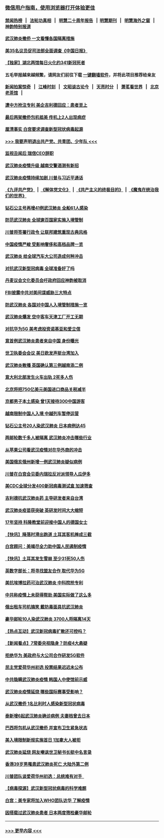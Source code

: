 ### [微信用户指南，使用浏览器打开体验更佳](https://github.com/gfw-breaker/banned-news1/blob/master/indexes/wechat-guide.md?t=0)
#### [禁闻热榜](热点新闻.md?t=0)  &nbsp;&nbsp;|&nbsp;&nbsp; [法轮功真相](https://github.com/gfw-breaker/truth/blob/master/README.md?t=0) &nbsp;&nbsp;|&nbsp;&nbsp; [明慧二十周年报告](https://github.com/gfw-breaker/mh-reports/blob/master/README.md?t=0) &nbsp;&nbsp;|&nbsp;&nbsp;[明慧期刊](https://github.com/gfw-breaker/mh-qikan) &nbsp;&nbsp;|&nbsp;&nbsp; [明慧海外之窗](https://github.com/gfw-breaker/mh-news/blob/master/README.md?t=0) &nbsp;&nbsp;|&nbsp;&nbsp; [神韵特别报道](https://github.com/gfw-breaker/mh-news/blob/master/shenyun.md?t=0)
#### [武汉肺炎撤侨 一文看懂各国隔离措施](../pages/nsc418/n11844216.md?t=02080511) 
#### [美35名议员促司法部全面调查《中国日报》](../pages/nsc418/n11852435.md?t=02080511) 
#### [【独家】湖北两馆每日火化约341新冠死者](../pages/nsc418/n11845444.md?t=02080511) 
#### 五毛举报越来越频繁，请网友们前往下载 [一键翻墙软件](https://github.com/gfw-breaker/ssr-accounts)，并将此项目推荐给亲友
#### [新闻拍案惊奇](https://github.com/gfw-breaker/banned-news1/blob/master/pages/link4.md) &nbsp;&nbsp;|&nbsp;&nbsp; [江峰时刻](https://github.com/gfw-breaker/banned-news1/blob/master/pages/link4.md) &nbsp;&nbsp;|&nbsp;&nbsp; [文昭谈古论今](https://github.com/gfw-breaker/banned-news1/blob/master/pages/link4.md) &nbsp;&nbsp;|&nbsp;&nbsp; [天亮时分](https://github.com/gfw-breaker/banned-news1/blob/master/pages/link4.md) &nbsp;&nbsp;|&nbsp;&nbsp; [萧茗看世界](https://github.com/gfw-breaker/banned-news1/blob/master/pages/link4.md) &nbsp;&nbsp;|&nbsp;&nbsp; [北京老茶馆](https://github.com/gfw-breaker/banned-news1/blob/master/pages/link4.md) &nbsp;&nbsp;|&nbsp;&nbsp; 
#### [遭中方抢注专利 美企吉利德回应：患者至上](../pages/nsc418/n11852037.md?t=02080511) 
#### [最后两架撤侨包机抵美 传机上2人出现病症](../pages/nsc418/n11852173.md?t=02080511) 
#### [厘清事实 白宫要求调查新型冠状病毒起源](../pages/nsc418/n11852106.md?t=02080511) 
#### [>>> 我要声明退出共产党、共青团、少年队 <<<](https://github.com/begood0513/goodnews/blob/master/quit/letter.md) 
#### [监视丑闻后 瑞信CEO辞职](../pages/nsc418/n11852127.md?t=02080511) 
#### [武汉肺炎疫情升级 越南交警酒测有新招](../pages/nsc418/n11851632.md?t=02080511) 
#### [武汉肺炎疫情持续加剧 川普与习近平通话](../pages/nsc418/n11851613.md?t=02080511) 
#### [《九评共产党》](https://github.com/begood0513/9ping.md/blob/master/README.md) &nbsp;|&nbsp; [《解体党文化》](../../../../jtdwh.md/blob/master/README.md)  &nbsp;|&nbsp; [《共产主义的终极目的》](../../../../gczydzjmd.md/blob/master/README.md) &nbsp;|&nbsp; [《魔鬼在统治我们的世界》](../../../../mgztzwmdsj.md/blob/master/README.md) 
#### [钻石公主号再增41例武汉肺炎 全船61人感染](../pages/nsc418/n11850401.md?t=02080511) 
#### [防范武汉肺炎 全球逾百国家实施入境管制](../pages/nsc418/n11850557.md?t=02080511) 
#### [川普将签署行政令 让联邦建筑重现古典风格](../pages/nsc418/n11850654.md?t=02080511) 
#### [中国疫情严峻 受影响奢侈和高档品牌一览](../pages/nsc418/n11850319.md?t=02080511) 
#### [武汉肺炎 给全球汽车大公司造成何种冲击](../pages/nsc418/n11850056.md?t=02080511) 
#### [对抗武汉新型冠病毒 全球准备好了吗](../pages/nsc418/n11850142.md?t=02080511) 
#### [丹麦议会文化委员会吁政府回应神韵被取消](../pages/nsc418/n11849312.md?t=02080511) 
#### [FBI披露中共对美间谍威胁三大特点](../pages/nsc418/n11849700.md?t=02080511) 
#### [防武汉肺炎 各国对中国人入境管制措施一览](../pages/nsc418/n11838726.md?t=02080511) 
#### [武汉肺炎爆发 空中客车天津工厂开工无期](../pages/nsc418/n11849634.md?t=02080511) 
#### [对抗华为5G 美考虑投资诺基亚和爱立信](../pages/nsc418/n11849510.md?t=02080511) 
#### [意首例武汉肺炎患者来自中国 身份曝光](../pages/nsc418/n11849454.md?t=02080511) 
#### [世卫执委会会议 美日欧发声挺台湾加入](../pages/nsc418/n11849433.md?t=02080511) 
#### [武汉肺炎散播 英国确认第三例越南添二例](../pages/nsc418/n11849439.md?t=02080511) 
#### [意大利北部发生火车出轨 2死多人伤](../pages/nsc418/n11848999.md?t=02080511) 
#### [北京将把750亿美元美国进口商品关税减半](../pages/nsc418/n11848896.md?t=02080511) 
#### [京都男子本土感染 曾1天接待300中国游客](../pages/nsc418/n11848641.md?t=02080511) 
#### [越南限制中国人入境 中越列车暂停运营](../pages/nsc418/n11847844.md?t=02080511) 
#### [钻石公主号20人染武汉肺炎 日本病例达45](../pages/nsc418/n11847823.md?t=02080511) 
#### [两邮轮数千多人被隔离 武汉肺炎冲击哪些行业](../pages/nsc418/n11847456.md?t=02080511) 
#### [从苹果公司看武汉疫情对在华外商的冲击](../pages/nsc418/n11847586.md?t=02080511) 
#### [美国俄亥俄州新增一例武汉肺炎疑似病例](../pages/nsc418/n11847714.md?t=02080511) 
#### [川普在白宫会见委内瑞拉反对派领导人瓜伊多](../pages/nsc418/n11847391.md?t=02080511) 
#### [美CDC全球分发400新冠病毒测试盒 加速筛查](../pages/nsc418/n11847260.md?t=02080511) 
#### [吉利德抗武汉肺炎药 主导研发者来自台湾](../pages/nsc418/n11847064.md?t=02080511) 
#### [武汉肺炎疫苗获突破 英研发时间大大缩短](../pages/nsc418/n11846915.md?t=02080511) 
#### [17年坚持 科隆教堂前迎接中国人的德国女士](../pages/nsc418/n11846781.md?t=02080511) 
#### [【快讯】降落时滑出跑道 土耳其客机摔成三截](../pages/nsc418/n11847021.md?t=02080511) 
#### [白宫顾问：美竭尽全力助中国人民遏制疫情](../pages/nsc418/n11846756.md?t=02080511) 
#### [【快讯】土耳其发生雪崩 至少31死50人伤](../pages/nsc418/n11846680.md?t=02080511) 
#### [英数字部长：将寻找盟友合作 取代华为5G](../pages/nsc418/n11846485.md?t=02080511) 
#### [美抗埃博拉药可治武汉肺炎 中科院抢专利](../pages/nsc418/n11846409.md?t=02080511) 
#### [中共称疫情上未获得帮助 美国实际做了这么多](../pages/nsc418/n11846008.md?t=02080511) 
#### [俄出租车司机搞笑 戴防毒面具抗武汉肺炎](../pages/nsc418/n11845703.md?t=02080511) 
#### [豪华邮轮10人染武汉肺炎 3700人将隔离14天](../pages/nsc418/n11845543.md?t=02080511) 
#### [【热点互动】武汉新冠病毒扩散还可控吗？](../pages/nsc418/n11844750.md?t=02080511) 
#### [【新闻看点】7常委央视隐身？防疫4大悬疑](../pages/nsc418/n11844611.md?t=02080511) 
#### [拒绝华为 美政府与大公司合作研发5G软件](../pages/nsc418/n11844625.md?t=02080511) 
#### [民主党爱荷华州初选 投票结果迟迟未公布](../pages/nsc418/n11844207.md?t=02080511) 
#### [中共隐瞒武汉肺炎疫情 韩国人中使馆前示威](../pages/nsc418/n11844084.md?t=02080511) 
#### [武汉肺炎疫情延烧 哪些国际赛事受影响？](../pages/nsc418/n11843958.md?t=02080511) 
#### [从武汉撤侨 1名比利时人感染新型冠状病毒](../pages/nsc418/n11843977.md?t=02080511) 
#### [泰新增6起武汉肺炎确诊病例 夫妻档曾去日本](../pages/nsc418/n11843900.md?t=02080511) 
#### [巴西将包机从武汉撤侨 并宣布卫生紧急状态](../pages/nsc418/n11843418.md?t=02080511) 
#### [美入境限制新规实施首日 1加拿大人被拒](../pages/nsc418/n11843058.md?t=02080511) 
#### [武汉肺炎延烧 网友嘲讽世卫秘书长挺中名言录](../pages/nsc418/n11843056.md?t=02080511) 
#### [香港39岁男罹患武汉肺炎死亡 大陆外第二例](../pages/nsc418/n11843026.md?t=02080511) 
#### [川普团队谈爱荷华州初选：总统难有对手  ](../pages/nsc418/n11842867.md?t=02080511) 
#### [【病毒探源】武汉新型冠状病毒的科学难题](../pages/nsc418/n11842176.md?t=02080511) 
#### [白宫：美专家将加入WHO团队访华 了解疫情](../pages/nsc418/n11842198.md?t=02080511) 
#### [因搭载过武汉肺炎患者 日本两度筛检豪华邮轮](../pages/nsc418/n11842447.md?t=02080511) 

----
#### [ >>> 更早内容 <<< ](../indexes/nsc418-earlier.md)
